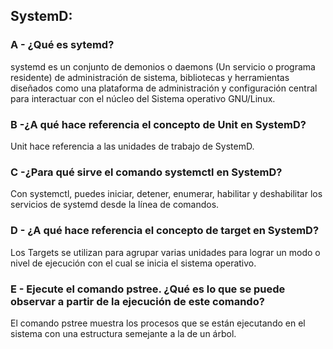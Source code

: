 ## SystemD:

### A - ¿Qué es sytemd?

systemd es un conjunto de demonios o daemons (Un servicio o programa residente) de administración de sistema, bibliotecas y herramientas diseñados como una plataforma de administración y configuración central para interactuar con el núcleo del Sistema operativo GNU/Linux.

### B -¿A qué hace referencia el concepto de Unit en SystemD?

Unit hace referencia a las unidades de trabajo de SystemD.

### C -¿Para qué sirve el comando systemctl en SystemD?

Con systemctl, puedes iniciar, detener, enumerar, habilitar y deshabilitar los servicios de systemd desde la línea de comandos.

### D - ¿A qué hace referencia el concepto de target en SystemD?

Los Targets se utilizan para agrupar varias unidades para lograr un modo o nivel de ejecución con el cual se inicia el sistema operativo.

### E - Ejecute el comando pstree. ¿Qué es lo que se puede observar a partir de la ejecución de este comando?

El comando pstree muestra los procesos que se están ejecutando en el sistema con una estructura semejante a la de un árbol.
